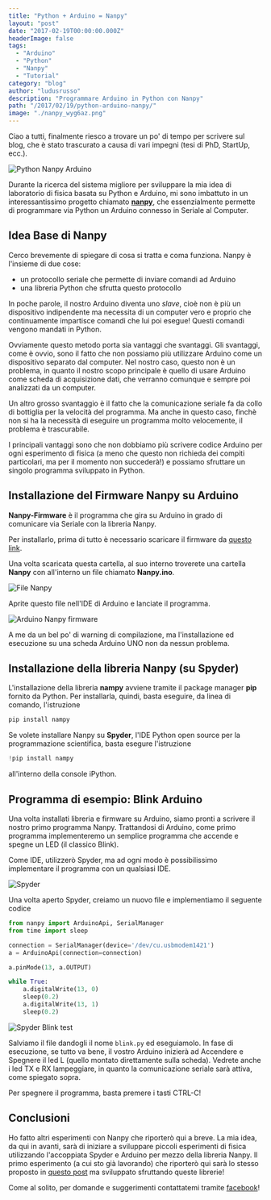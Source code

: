 ```yaml
---
title: "Python + Arduino = Nanpy"
layout: "post"
date: "2017-02-19T00:00:00.000Z"
headerImage: false
tags:
  - "Arduino"
  - "Python"
  - "Nanpy"
  - "Tutorial"
category: "blog"
author: "ludusrusso"
description: "Programmare Arduino in Python con Nanpy"
path: "/2017/02/19/python-arduino-nanpy/"
image: "./nanpy_wyg6az.png"
---
```


Ciao a tutti, finalmente riesco a trovare un po' di tempo per scrivere sul blog, che è stato trascurato a causa di vari impegni (tesi di PhD, StartUp, ecc.).

![Python Nanpy Arduino](./nanpy_wyg6az.png)

Durante la ricerca del sistema migliore per sviluppare la mia idea di laboratorio di fisica basata su Python e Arduino, mi sono imbattuto in un interessantissimo progetto chiamato [**nanpy**](https://github.com/nanpy/nanpy), che essenzialmente permette di programmare via Python un Arduino connesso in Seriale al Computer.

## Idea Base di Nanpy

Cerco brevemente di spiegare di cosa si tratta e coma funziona. Nanpy è l'insieme di due cose:

- un protocollo seriale che permette di inviare comandi ad Arduino
- una libreria Python che sfrutta questo protocollo

In poche parole, il nostro Arduino diventa uno _slave_, cioè non è più un dispositivo indipendente ma necessita di un computer vero e proprio che continuamente impartisce comandi che lui poi esegue! Questi comandi vengono mandati in Python.

Ovviamente questo metodo porta sia vantaggi che svantaggi. Gli svantaggi, come è ovvio, sono il fatto che non possiamo più utilizzare Arduino come un dispositivo separato dal computer. Nel nostro caso, questo non è un problema, in quanto il nostro scopo principale è quello di usare Arduino come scheda di acquisizione dati, che verranno comunque e sempre poi analizzati da un computer.

Un altro grosso svantaggio è il fatto che la comunicazione seriale fa da collo di bottiglia per la velocità del programma. Ma anche in questo caso, finchè non si ha la necessità di eseguire un programma molto velocemente, il problema è trascurabile.

I principali vantaggi sono che non dobbiamo più scrivere codice Arduino per ogni esperimento di fisica (a meno che questo non richieda dei compiti particolari, ma per il momento non succederà!) e possiamo sfruttare un singolo programma sviluppato in Python.

## Installazione del Firmware Nanpy su Arduino

**Nanpy-Firmware** è il programma che gira su Arduino in grado di comunicare via Seriale con la libreria Nanpy.

Per installarlo, prima di tutto è necessario scaricare il firmware da [questo link](https://github.com/nanpy/nanpy-firmware).

Una volta scaricata questa cartella, al suo interno troverete una cartella **Nanpy** con all'interno un file chiamato **Nanpy.ino**.

![File Nanpy](./Schermata_2017-02-19_alle_20.12.23_jgk8o4.png)

Aprite questo file nell'IDE di Arduino e lanciate il programma.

![Arduino Nanpy firmware](./Schermata_2017-02-19_alle_20.12.43_eahnpl.png)

A me da un bel po' di warning di compilazione, ma l'installazione ed esecuzione su una scheda Arduino UNO non da nessun problema.

## Installazione della libreria Nanpy (su Spyder)

L'installazione della libreria **nampy** avviene tramite il package manager **pip** fornito da Python. Per installarla, quindi, basta eseguire, da linea di comando, l'istruzione

```bash
pip install nampy
```

Se volete installare Nanpy su **Spyder**, l'IDE Python open source per la programmazione scientifica, basta esegure l'istruzione

```python
!pip install nampy
```

all'interno della console iPython.

## Programma di esempio: Blink Arduino

Una volta installati libreria e firmware su Arduino, siamo pronti a scrivere il nostro primo programma Nanpy. Trattandosi di Arduino, come primo programma implementeremo un semplice programma che accende e spegne un LED (il classico Blink).

Come IDE, utilizzerò Spyder, ma ad ogni modo è possibilissimo implementare il programma con un qualsiasi IDE.

![Spyder](./Schermata_2017-02-19_alle_20.00.20_hljq5v.png)

Una volta aperto Spyder, creiamo un nuovo file e implementiamo il seguente codice

```python
from nanpy import ArduinoApi, SerialManager
from time import sleep

connection = SerialManager(device='/dev/cu.usbmodem1421')
a = ArduinoApi(connection=connection)

a.pinMode(13, a.OUTPUT)

while True:
    a.digitalWrite(13, 0)
    sleep(0.2)
    a.digitalWrite(13, 1)
    sleep(0.2)
```

![Spyder Blink test](./Schermata_2017-02-19_alle_20.04.46_xku6pa.png)

Salviamo il file dandogli il nome `blink.py` ed eseguiamolo. In fase di esecuzione, se tutto va bene, il vostro Arduino inizierà ad Accendere e Spegnere il led L (quello montato direttamente sulla scheda). Vedrete anche i led TX e RX lampeggiare, in quanto la comunicazione seriale sarà attiva, come spiegato sopra.

Per spegnere il programma, basta premere i tasti CTRL-C!

## Conclusioni

Ho fatto altri esperimenti con Nanpy che riporterò qui a breve. La mia idea, da qui in avanti, sarà di iniziare a sviluppare piccoli esperimenti di fisica utilizzando l'accoppiata Spyder e Arduino per mezzo della libreria Nanpy. Il primo esperimento (a cui sto già lavorando) che riporterò qui sarà lo stesso proposto in [questo post](http://www.ludusrusso.cc/posts/2017-01-04-arduino-python-lab-fisica-1) ma sviluppato sfruttando queste librerie!

Come al solito, per domande e suggerimenti contattatemi tramite [facebook](https://www.facebook.com/ludusrusso.cc/?fref=ts)!
